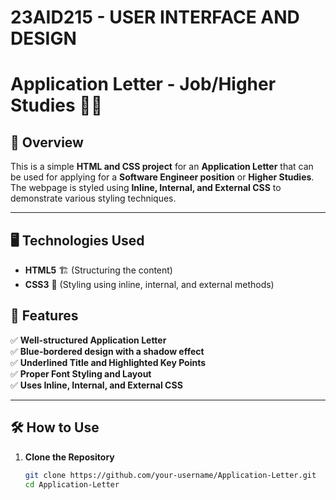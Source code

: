 # 23AID215 - USER INTERFACE AND DESIGN
# Application Letter - Job/Higher Studies 💼📖

## 📌 Overview
This is a simple **HTML and CSS project** for an **Application Letter** that can be used for applying for a **Software Engineer position** or **Higher Studies**. The webpage is styled using **Inline, Internal, and External CSS** to demonstrate various styling techniques.

---

## 🖥️ **Technologies Used**
- **HTML5** 🏗️ (Structuring the content)
- **CSS3** 🎨 (Styling using inline, internal, and external methods)


## 🎯 **Features**
✅ **Well-structured Application Letter**  
✅ **Blue-bordered design with a shadow effect**  
✅ **Underlined Title and Highlighted Key Points**  
✅ **Proper Font Styling and Layout**  
✅ **Uses Inline, Internal, and External CSS**  

---

## 🛠️ **How to Use**
1. **Clone the Repository**  
   ```bash
   git clone https://github.com/your-username/Application-Letter.git
   cd Application-Letter
